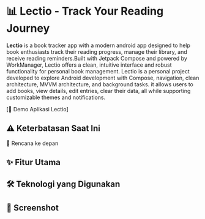 # 📊 Lectio - Track Your Reading Journey

**Lectio** is a book tracker app with a modern android app designed to help book enthusiasts track their reading progress, manage their library, and receive reading reminders.Built with Jetpack Compose and powered by WorkManager, Lectio offers a clean, intuitive interface and robust functionality for personal book management. Lectio is a personal project developed to explore Android development with Compose, navigation, clean architecture, MVVM architecture, and background tasks. it allows users to add books, view details, edit entries, clear their data, all while supporting customizable themes and notifications.  

[🎥 Demo Aplikasi Lectio]

## ⚠️ Keterbatasan Saat Ini

🔧 Rencana ke depan

## ✨ Fitur Utama

## 🛠️ Teknologi yang Digunakan

## 📸 Screenshot
